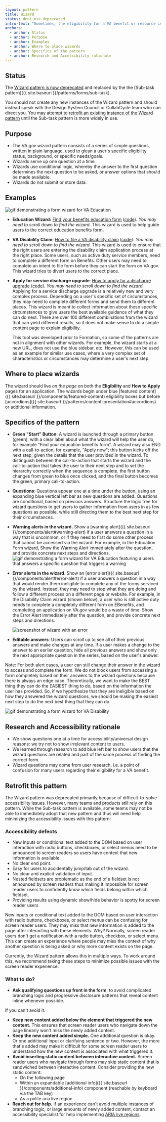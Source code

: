 ```yaml
---
layout: pattern
title: Wizard
status: dont-use-deprecated
intro-text: "Sometimes, the eligibility for a VA benefit or resource is so complex that it has multiple access pathways, depending on a user's specific needs or circumstances. Users may experience consequences (e.g. not getting the benefit or limiting benefit options), if they misunderstand eligibility content or choose the wrong pathway. <strong>VA.gov uses a wizard pattern to guide users down an optimal pathway for their circumstances.</strong>"
anchors:
  - anchor: Status
  - anchor: Purpose
  - anchor: Examples
  - anchor: Where to place wizards
  - anchor: Specifics of the pattern
  - anchor: Research and Accessibility rationale
---
```


## Status 

The [Wizard pattern is now deprecated](https://github.com/department-of-veterans-affairs/vets-design-system-documentation/issues/399) and replaced by the the [Sub-task pattern]({{ site.baseurl }}/patterns/forms/sub-task). 

You should not create any new instances of the Wizard pattern and should instead speak with the Design System Council or CollabCycle team who can direct you. You may attempt to [retrofit an existing instance of the Wizard pattern](#retrofit-this-pattern) until the Sub-task pattern is more widely in use.

## Purpose

- The VA.gov wizard pattern consists of a series of simple questions, written in plain language, used to glean a user's specific eligibility status, background, or specific needs/goals.
- Wizards serve up one question at a time.
- Wizards use conditional logic, whereby the answer to the first question determines the next question to be asked, or answer options that should be made available.
- Wizards do not submit or store data.

## Examples

![gif demonstrating a form wizard for VA Education]({{site.baseurl}}/images/Wizard-Education-normal.gif)


- **Education Wizard:** [Find your benefits education form](<https://www.va.gov/education/how-to-apply/>) ([code](https://github.com/department-of-veterans-affairs/vets-website/tree/master/src/applications/gi)). _You may need to scroll down to find the wizard._ This wizard is used to help guide users to the correct education benefits form.

- **VA Disability Claim**: [How to file a VA disability claim](https://www.va.gov/disability/how-to-file-claim/) ([code](https://github.com/department-of-veterans-affairs/vets-website/tree/master/src/applications/disability-benefits)). _You may need to scroll down to find the wizard._ This wizard is used to ensure that the right users are entering the disability claim application process at the right place. Some users, such as active duty service members, need to complete a different form on Benefits. Other users may need to complete an intent to file form before they can start the form on VA.gov. This wizard tries to divert users to the correct place.

- **Apply for service discharge upgrade**:  [How to apply for a discharge upgrade](https://www.va.gov/discharge-upgrade-instructions) ([code](https://github.com/department-of-veterans-affairs/vets-website/tree/master/src/applications/discharge-wizard)). _You may need to scroll down to find the wizard._ Applying for a service discharge upgrade is a relatively new and very complex process. Depending on a user's specific set of circumstances, they may need to complete different forms and send them to different places. This wizard is meant to collect information about those specific circumstances to give users the best available guidance of what they can do next. There are over 100 different combinations from the wizard that can yield different results, so it does not make sense to do a simple content page to explain eligibility.

  This tool was developed prior to Formation, so some of the patterns are not in alignment with other wizards. For example, the wizard starts at a new URL, does not use the blue sidebar, etc. However, this can be used as an example for similar use cases, where a very complex set of characteristics or circumstances may determine a user's next step.

## Where to place wizards

The wizard should live *on the page* on both the **Eligibility** and **How to Apply** pages for an application. The wizards begin under blue [featured content]({{ site.baseurl }}/components/featured-content) eligibility boxes but before [accordions]({{ site.baseurl }}/patterns/content-presentation#accordions) or additional information.

## Specifics of the pattern

- **Green "Start" Button**: A wizard is launched through a primary button (green), with a clear label about what the wizard will help the user do, for example "Find your education benefits form".  A wizard may also END with a call-to-action, for example, "Apply now"; this button kicks off the next step, given the details that the user provided in the wizard. To distinguish between the call-to-action that starts the wizard and the call-to-action that takes the user to their next step and to set the hierarchy correctly when the sequence is complete, the first button changes from green to blue once clicked, and the final button becomes the green, primary call-to-action.

- **Questions**: Questions appear one at a time under the button, using an expanding blue vertical left bar as new questions are added. Questions are conditional, based on previous answers. Structure the logic tree for wizard questions to get users to gather information from users in as few questions as possible, while still directing them to the best next step for their circumstances.

- **Warning alerts in the wizard.** Show a [warning alert]({{ site.baseurl }}/components/alert#warning-alert) if a user answers a question in a way that is uncommon, or if they need to first do some other process that cannot be accessed via the wizard. For example, in the Education Form wizard, Show the Warning Alert immediately after the question, and provide concrete next steps and directions.  
![gif demonstrating a form wizard for VA Education featuring a users that answers a specific question that triggers a warning]({{site.baseurl}}/images/Wizard-Education-warning.gif)

- **Error alerts in the wizard**. Show an [error alert]({{ site.baseurl }}/components/alert#error-alert) if a user answers a question in a way that would render them ineligible to complete any of the forms serviced by the wizard. Instead, they may need to stop what they are doing and follow a different process on a different page or website. For example, in the Disability Claim wizard (shown below), a user who is still active duty needs to complete a completely different form on EBenefits, and completing an application on VA.gov would be a waste of time. Show the Error Alert immediately after the question, and provide concrete next steps and directions.

  ![screenshot of wizard with an error]({{site.baseurl}}/images/wizard-with-error.png)

- **Editable answers**: Users can scroll up to see all of their previous answers and make changes at any time. If a user makes a change to the answer to an earlier question, hide all previous answers and show only the next appropriate question in the series, based on the user's answer.

Note: For both alert cases, a user can still change their answer in the wizard to access and complete the form. We do not block users from accessing a form completely based on their answers to the wizard questions because there is always an edge case. Theoretically, we want to make the BEST thing they can do the EASIEST thing to do, based on the information the user has provided. So, if we hypothesize that they are ineligible based on how they answered the wizard questions, we should be making the easiest next step to do the next best thing that they can do.

![gif demonstrating a form wizard for VA Disability]({{site.baseurl}}/images/Wizard-Disability.gif)

## Research and Accessibility rationale
- We show questions one at a time for accessibility/universal design reasons: we try not to show irrelevant content to users.
- We learned through research to add blue left bar to show users that the wizard questions are related and part of the same process of finding the correct form.
- Wizard questions may come from user research, i.e. a point of confusion for many users regarding their eligibility for a VA benefit.

## Retrofit this pattern

The Wizard pattern was deprecated primarily because of difficult-to-solve accessibility issues. However, many teams and products still rely on this pattern. While the Sub-task pattern is available, some teams may not be able to immediately adopt that new pattern and thus will need help minimizing the accessibility issues with this pattern:

### Accessibility defects

* New inputs or conditional text added to the DOM based on user interaction with radio buttons, checkboxes, or select menus need to be announced to screen readers so users have context that new information is available.
* No clear end point.
* Easy for users to accidentally jump/tab out of the wizard.
* No clear and explicit validation of input.
* Nested fieldsets are problematic as the end of a fieldset is not announced by screen readers thus making it impossible for screen reader users to confidently know which fields belong within which fieldset.
* Providing results using dynamic show/hide behavior is spotty for screen reader users

New inputs or conditional text added to the DOM based on user interaction with radio buttons, checkboxes, or select menus can be confusing for screen reader users. They may miss that new information is added to the page after interacting with these elements. Why? Normally, screen reader users don't get a notification with a radio button, checkbox, or select menu. This can create an experience where people may miss the context of why another question is being asked or why more content exists on the page.

Currently, the Wizard pattern allows this in multiple ways. To work around this, we recommend taking these steps to minimize possible issues with the screen reader experience.

### What to do?

* **Ask qualifying questions up front in the form**, to avoid complicated branching logic and progressive disclosure patterns that reveal content inline whenever possible.

If you can't avoid it:

* **Keep new content added below the element that triggered the new content.** This ensures that screen reader users who navigate down the page linearly won't miss the newly added content.
* **Keep the new content added simple.** One additional question is okay. Or one additional input or clarifying sentence or two. However, the more that's added may make it difficult for some screen reader users to understand how the new content is associated with what triggered it.
* **Avoid inserting static content between interactive content.** Screen reader users who navigate through forms may skip static content that is sandwiched between interactive content. Consider providing the new static content:
  * On the following page
  * Within an expandable [additional info]({{ site.baseurl }}/components/additional-info) component (reachable by keyboard via the TAB key)
  * As a polite aria live region
* **Reach out for help.** If an experience can't avoid multiple instances of branching togic, or large amounts of newly added content, contact an accessibility specialist for help implementing [ARIA live regions](https://developer.mozilla.org/en-US/docs/Web/Accessibility/ARIA/ARIA_Live_Regions).